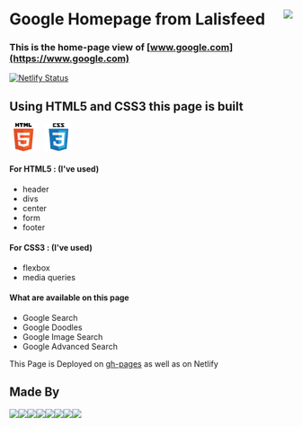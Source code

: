 # Google Homepage from Lalisfeed <img align="right" src="https://visitor-badge.laobi.icu/badge?page_id=Lalisfeed.google-homepage" />

### This is the home-page view of [www.google.com](https://www.google.com)

[![Netlify Status](https://api.netlify.com/api/v1/badges/6ee14620-690b-42c6-80e6-13dc4c7d5ab6/deploy-status)](https://googlex.netlify.app) 

## Using HTML5 and CSS3 this page is built

<code><img height="50" src="https://raw.githubusercontent.com/github/explore/80688e429a7d4ef2fca1e82350fe8e3517d3494d/topics/html/html.png"></code>&nbsp;&nbsp;
<code><img height="50" src="https://raw.githubusercontent.com/github/explore/80688e429a7d4ef2fca1e82350fe8e3517d3494d/topics/css/css.png"></code>&nbsp;&nbsp;

#### For HTML5 : (I've used)

  - header
  - divs
  - center
  - form
  - footer

#### For CSS3 : (I've used)

  - flexbox
  - media queries

#### What are available on this page

  - Google Search
  - Google Doodles
  - Google Image Search
  - Google Advanced Search
  
This Page is Deployed on [gh-pages](https://lalisfeed.github.io/google-homepage) as well as on Netlify

## Made By

[![](https://sourcerer.io/fame/Lalisfeed/Lalisfeed/google-homepage/images/0)](https://sourcerer.io/fame/Lalisfeed/Lalisfeed/google-homepage/links/0)[![](https://sourcerer.io/fame/Lalisfeed/Lalisfeed/google-homepage/images/1)](https://sourcerer.io/fame/Lalisfeed/Lalisfeed/google-homepage/links/1)[![](https://sourcerer.io/fame/Lalisfeed/Lalisfeed/google-homepage/images/2)](https://sourcerer.io/fame/Lalisfeed/Lalisfeed/google-homepage/links/2)[![](https://sourcerer.io/fame/Lalisfeed/Lalisfeed/google-homepage/images/3)](https://sourcerer.io/fame/Lalisfeed/Lalisfeed/google-homepage/links/3)[![](https://sourcerer.io/fame/Lalisfeed/Lalisfeed/google-homepage/images/4)](https://sourcerer.io/fame/Lalisfeed/Lalisfeed/google-homepage/links/4)[![](https://sourcerer.io/fame/Lalisfeed/Lalisfeed/google-homepage/images/5)](https://sourcerer.io/fame/Lalisfeed/Lalisfeed/google-homepage/links/5)[![](https://sourcerer.io/fame/Lalisfeed/Lalisfeed/google-homepage/images/6)](https://sourcerer.io/fame/Lalisfeed/Lalisfeed/google-homepage/links/6)[![](https://sourcerer.io/fame/Lalisfeed/Lalisfeed/google-homepage/images/7)](https://sourcerer.io/fame/Lalisfeed/Lalisfeed/google-homepage/links/7) 
